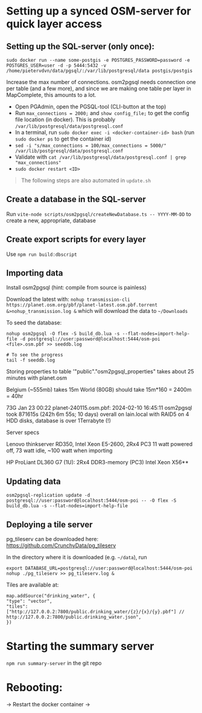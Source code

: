 # Setting up a synced OSM-server for quick layer access

## Setting up the SQL-server (only once):

`sudo docker run --name some-postgis -e POSTGRES_PASSWORD=password -e POSTGRES_USER=user -d -p 5444:5432 -v /home/pietervdvn/data/pgsql/:/var/lib/postgresql/data postgis/postgis`

Increase the max number of connections. osm2pgsql needs connection one per table (and a few more), and since we are making one table per layer in MapComplete, this amounts to a lot.

- Open PGAdmin, open the PGSQL-tool (CLI-button at the top)
- Run `max_connections = 2000;` and `show config_file;` to get the config file location (in docker). This is probably `/var/lib/postgresql/data/postgresql.conf`
- In a terminal, run `sudo docker exec -i <docker-container-id> bash` (run `sudo docker ps` to get the container id)
- `sed -i "s/max_connections = 100/max_connections = 5000/" /var/lib/postgresql/data/postgresql.conf`
- Validate with `cat /var/lib/postgresql/data/postgresql.conf | grep "max_connections"`
- `sudo docker restart <ID>`


> The following steps are also automated in `update.sh`

## Create a database in the SQL-server

Run `vite-node scripts/osm2pgsql/createNewDatabase.ts -- YYYY-MM-DD` to create a new, appropriate, database

## Create export scripts for every layer

Use `npm run build:dbscript`

## Importing data

Install osm2pgsql (hint: compile from source is painless)

Download the latest with:
`nohup transmission-cli https://planet.osm.org/pbf/planet-latest.osm.pbf.torrent &>nohup_transmission.log &`
which will download the data to `~/Downloads`

To seed the database:
````
nohup osm2pgsql -O flex -S build_db.lua -s --flat-nodes=import-help-file -d postgresql://user:password@localhost:5444/osm-poi <file>.osm.pbf >> seeddb.log

# To see the progress
tail -f seeddb.log
````
Storing properties to table '"public"."osm2pgsql_properties" takes about 25 minutes with planet.osm

Belgium (~555mb) takes 15m
World (80GB) should take 15m*160 = 2400m = 40hr

73G Jan 23 00:22 planet-240115.osm.pbf: 2024-02-10 16:45:11  osm2pgsql took 871615s (242h 6m 55s; 10 days) overall on lain.local with RAID5 on 4 HDD disks, database is over 1Terrabyte (!)

Server specs

Lenovo thinkserver RD350, Intel Xeon E5-2600, 2Rx4 PC3 
    11 watt powered off, 73 watt idle, ~100 watt when importing

HP ProLiant DL360 G7 (1U): 2Rx4 DDR3-memory (PC3)
    Intel Xeon X56**


## Updating data


`osm2pgsql-replication update -d postgresql://user:password@localhost:5444/osm-poi -- -O flex -S build_db.lua -s --flat-nodes=import-help-file`


## Deploying a tile server

pg_tileserv can be downloaded here: https://github.com/CrunchyData/pg_tileserv

In the directory where it is downloaded (e.g. `~/data`), run

````
export DATABASE_URL=postgresql://user:password@localhost:5444/osm-poi
nohup ./pg_tileserv >> pg_tileserv.log &
````

Tiles are available at: 
````
map.addSource("drinking_water", {
"type": "vector",
"tiles": ["http://127.0.0.2:7800/public.drinking_water/{z}/{x}/{y}.pbf"] // http://127.0.0.2:7800/public.drinking_water.json",
})
````

# Starting the summary server

`npm run summary-server` in the git repo

# Rebooting:

-> Restart the docker container
-> 
